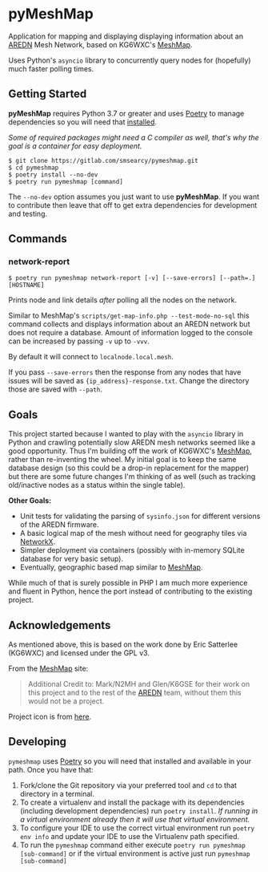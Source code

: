 pyMeshMap
=========

Application for mapping and displaying displaying information about an
[AREDN](https://arednmesh.org/) Mesh Network, based on KG6WXC's
[MeshMap](https://gitlab.kg6wxc.net/mesh/meshmap).

Uses Python's `asyncio` library to concurrently query nodes for (hopefully) much faster polling times.


Getting Started
---------------

**pyMeshMap** requires Python 3.7 or greater and
uses [Poetry](https://python-poetry.org/) to manage dependencies
so you will need that [installed](https://python-poetry.org/docs/#installation).

*Some of required packages might need a C compiler as well,
that's why the goal is a container for easy deployment.*

```shell script
$ git clone https://gitlab.com/smsearcy/pymeshmap.git
$ cd pymeshmap
$ poetry install --no-dev
$ poetry run pymeshmap [command]
```

The `--no-dev` option assumes you just want to use **pyMeshMap**.
If you want to contribute then leave that off to get extra dependencies for development and testing.

Commands
--------

### network-report
```shell script
$ poetry run pymeshmap network-report [-v] [--save-errors] [--path=.] [HOSTNAME]
```

Prints node and link details *after* polling all the nodes on the network.

Similar to MeshMap's `scripts/get-map-info.php --test-mode-no-sql`
this command collects and displays information about an AREDN network
but does not require a database.
Amount of information logged to the console can be increased by passing `-v` up to `-vvv`.

By default it will connect to `localnode.local.mesh`.

If you pass `--save-errors` then the response from any nodes that have issues
will be saved as `{ip_address}-response.txt`.
Change the directory those are saved with `--path`.


Goals
-----

This project started because I wanted to play with the `asyncio` library in Python
and crawling potentially slow AREDN mesh networks seemed like a good opportunity.
Thus I'm building off the work of KG6WXC's [MeshMap](https://gitlab.kg6wxc.net/mesh/meshmap),
rather than re-inventing the wheel.
My initial goal is to keep the same database design
(so this could be a drop-in replacement for the mapper)
but there are some future changes I'm thinking of as well
(such as tracking old/inactive nodes as a status within the single table).

**Other Goals:**

* Unit tests for validating the parsing of `sysinfo.json` for different versions of the AREDN firmware.
* A basic logical map of the mesh without need for geography tiles via [NetworkX](https://networkx.github.io/documentation/stable/index.html).
* Simpler deployment via containers
(possibly with in-memory SQLite database for very basic setup).
* Eventually, geographic based map similar to [MeshMap](https://gitlab.kg6wxc.net/mesh/meshmap).

While much of that is surely possible in PHP I am much more experience and fluent in Python,
hence the port instead of contributing to the existing project.


Acknowledgements
----------------

As mentioned above, this is based on the work done by Eric Satterlee (KG6WXC) and licensed under the GPL v3.

From the [MeshMap](https://gitlab.kg6wxc.net/mesh/meshmap) site:

> Additional Credit to: Mark/N2MH and Glen/K6GSE for their work on this project
> and to the rest of the [AREDN](https://arednmesh.org/) team,
> without them this would not be a project.

Project icon is from [here](https://commons.wikimedia.org/wiki/File:FullMeshNetwork.svg).


Developing
----------

`pymeshmap` uses [Poetry](https://python-poetry.org/)
so you will need that installed and available in your path.
Once you have that:

1. Fork/clone the Git repository via your preferred tool
and `cd` to that directory in a terminal.
2. To create a virtualenv and install the package with its dependencies
(including development dependencies) run `poetry install`.
*If running in a virtual environment already then it will use that virtual environment.*
3. To configure your IDE to use the correct virtual environment
run `poetry env info`
and update your IDE to use the Virtualenv path specified.
4. To run the `pymeshmap` command either
execute `poetry run pymeshmap [sub-command]`
or if the virtual environment is active just run `pymeshmap [sub-command]`
